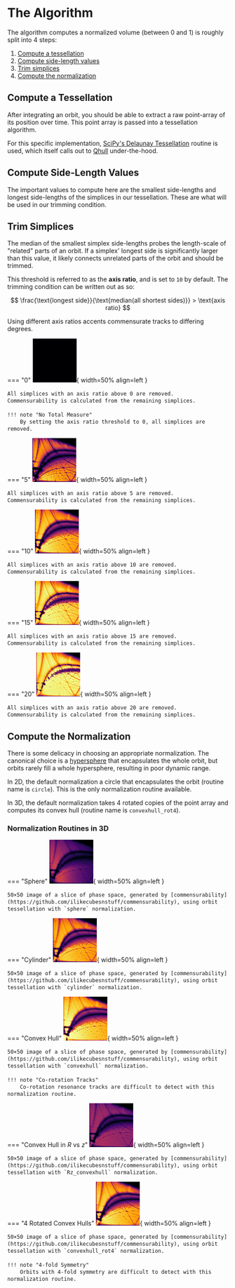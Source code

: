 # The Algorithm

The algorithm computes a normalized volume (between 0 and 1) is roughly split into 4 steps:

1. [Compute a tessellation](algorithm.md#compute-a-tessellation)
2. [Compute side-length values](algorithm.md#compute-side-length-values)
3. [Trim simplices](algorithm.md#trim-simplices)
3. [Compute the normalization](algorithm.md#compute-the-normalization)

## Compute a Tessellation

After integrating an orbit, you should be able to extract a raw point-array of its position over time.
This point array is passed into a tessellation algorithm.

For this specific implementation, [SciPy's Delaunay Tessellation](https://docs.scipy.org/doc/scipy/reference/generated/scipy.spatial.Delaunay.html) routine is used, which itself calls out to [Qhull](http://www.qhull.org/) under-the-hood.

## Compute Side-Length Values

The important values to compute here are the smallest side-lengths and longest side-lengths of the simplices in our tessellation.
These are what will be used in our trimming condition.

## Trim Simplices

The median of the smallest simplex side-lengths probes the length-scale of "related" parts of an orbit.
If a simplex' longest side is significantly larger than this value, it likely connects unrelated parts of the orbit and should be trimmed.

This threshold is referred to as the **axis ratio**, and is set to `10` by default.
The trimming condition can be written out as so:

$$ \frac{\text{longest side}}{\text{median(all shortest sides)}} > \text{axis ratio} $$

Using different axis ratios accents commensurate tracks to differing degrees.

=== "0"
    ![Axis ratio of 0](ar0.png){ width=50% align=left }

    All simplices with an axis ratio above 0 are removed.
    Commensurability is calculated from the remaining simplices.

    !!! note "No Total Measure"
        By setting the axis ratio threshold to 0, all simplices are removed.

=== "5"
    ![Axis ratio of 5](ar5.png){ width=50% align=left }

    All simplices with an axis ratio above 5 are removed.
    Commensurability is calculated from the remaining simplices.

=== "10"
    ![Axis ratio of 10](ar10.png){ width=50% align=left }

    All simplices with an axis ratio above 10 are removed.
    Commensurability is calculated from the remaining simplices.

=== "15"
    ![Axis ratio of 15](ar15.png){ width=50% align=left }

    All simplices with an axis ratio above 15 are removed.
    Commensurability is calculated from the remaining simplices.

=== "20"
    ![Axis ratio of 20](ar20.png){ width=50% align=left }

    All simplices with an axis ratio above 20 are removed.
    Commensurability is calculated from the remaining simplices.


## Compute the Normalization

There is some delicacy in choosing an appropriate normalization.
The canonical choice is a [hypersphere](https://en.wikipedia.org/wiki/N-sphere) that encapsulates the whole orbit, but orbits rarely fill a whole hypersphere, resulting in poor dynamic range.

In 2D, the default normalization a circle that encapsulates the orbit (routine name is `circle`).
This is the only normalization routine available.

In 3D, the default normalization takes 4 rotated copies of the point array and computes its convex hull (routine name is `convexhull_rot4`).

### Normalization Routines in 3D

=== "Sphere"
    ![Phase space commensurability diagram with "sphere" normalization routine](sphere.png){ width=50% align=left }

    50×50 image of a slice of phase space, generated by [commensurability](https://github.com/ilikecubesnstuff/commensurability), using orbit tessellation with `sphere` normalization.

=== "Cylinder"
    ![Phase space commensurability diagram with "cylinder" normalization routine](cylinder.png){ width=50% align=left }

    50×50 image of a slice of phase space, generated by [commensurability](https://github.com/ilikecubesnstuff/commensurability), using orbit tessellation with `cylinder` normalization.

=== "Convex Hull"
    ![Phase space commensurability diagram with "convexhull" normalization routine](convexhull.png){ width=50% align=left }

    50×50 image of a slice of phase space, generated by [commensurability](https://github.com/ilikecubesnstuff/commensurability), using orbit tessellation with `convexhull` normalization.

    !!! note "Co-rotation Tracks"
        Co-rotation resonance tracks are difficult to detect with this normalization routine.

=== "Convex Hull in $R$ vs $z$"
    ![Phase space commensurability diagram with "Rz_convexhull" normalization routine](Rz_convexhull.png){ width=50% align=left }

    50×50 image of a slice of phase space, generated by [commensurability](https://github.com/ilikecubesnstuff/commensurability), using orbit tessellation with `Rz_convexhull` normalization.

=== "4 Rotated Convex Hulls"
    ![Phase space commensurability diagram with "convexhull_rot4" normalization routine](convexhull_rot4.png){ width=50% align=left }

    50×50 image of a slice of phase space, generated by [commensurability](https://github.com/ilikecubesnstuff/commensurability), using orbit tessellation with `convexhull_rot4` normalization.

    !!! note "4-fold Symmetry"
        Orbits with 4-fold symmetry are difficult to detect with this normalization routine.
